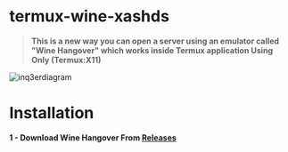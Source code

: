 # termux-wine-xashds

> **This is a new way you can open a server using an emulator called "Wine Hangover" which works inside Termux application Using Only (Termux:X11)**

![inq3erdiagram]()

# Installation

**1 - Download Wine Hangover From [Releases]()**
